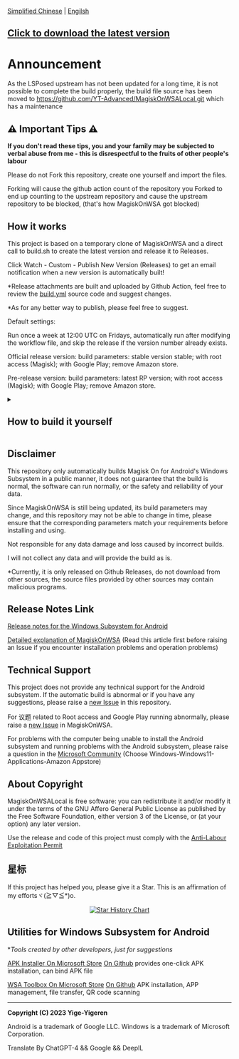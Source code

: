 [Simplified Chinese](README.md) | [Engilsh](READEME_EN.md)

## [Click to download the latest version](https://github.com/yige-yigeren/MagiskOnWSAOnlineBuild/releases/latest)

# Announcement
As the LSPosed upstream has not been updated for a long time, it is not possible to complete the build properly, the build file source has been moved to https://github.com/YT-Advanced/MagiskOnWSALocal.git which has a maintenance

## ⚠️ Important Tips ⚠️ 

**If you don't read these tips, you and your family may be subjected to verbal abuse from me - this is disrespectful to the fruits of other people's labour**

Please do not Fork this repository, create one yourself and import the files.

Forking will cause the github action count of the repository you Forked to end up counting to the upstream repository and cause the upstream repository to be blocked, (that's how MagiskOnWSA got blocked)

## How it works

This project is based on a temporary clone of MagiskOnWSA and a direct call to build.sh to create the latest version and release it to Releases.

Click Watch - Custom - Publish New Version (Releases) to get an email notification when a new version is automatically built!

*Release attachments are built and uploaded by Github Action, feel free to review the [build.yml](https://github.com/yige-yigeren/MagiskOnWSAOnlineBuild/edit/main/.github/workflows/Build) source code and suggest changes.

*As for any better way to publish, please feel free to suggest.

Default settings:

Run once a week at 12:00 UTC on Fridays, automatically run after modifying the workflow file, and skip the release if the version number already exists.

Official release version: build parameters: stable version stable; with root access (Magisk); with Google Play; remove Amazon store.

Pre-release version: build parameters: latest RP version; with root access (Magisk); with Google Play; remove Amazon store.

<details>
<summary><h2>How to build it yourself</h2></summary>
<p>Please don't Fork the repository directly, <a href="https://github.com/new/import">import the repository</a>yourself and fill in the following url <code>https://github.com/yige-yigeren/MagiskOnWSAOnlineBuild</code></p>

After finishing, you need to open the file under /.github/workflows and change the preset value of Setup Parameters step to the upstream base repository and release repository you need.

Repository required private variable: [secrets.PUBLISH_TOKEN](https://github.com/settings/tokens) for accessing github and publishing, please give 'repo', 'read:org' permission.
</details>

## Disclaimer

This repository only automatically builds Magisk On for Android's Windows Subsystem in a public manner, it does not guarantee that the build is normal, the software can run normally, or the safety and reliability of your data.

Since MagiskOnWSA is still being updated, its build parameters may change, and this repository may not be able to change in time, please ensure that the corresponding parameters match your requirements before installing and using.

Not responsible for any data damage and loss caused by incorrect builds.

I will not collect any data and will provide the build as is.

*Currently, it is only released on Github Releases, do not download from other sources, the source files provided by other sources may contain malicious programs.

## Release Notes Link
        
[Release notes for the Windows Subsystem for Android](https://learn.microsoft.com/zh-cn/windows/android/wsa/release-notes)
        
[Detailed explanation of MagiskOnWSA](https://github.com/LSPosed/MagiskOnWSALocal#readme) (Read this article first before raising an Issue if you encounter installation problems and operation problems)
        
## Technical Support
        
This project does not provide any technical support for the Android subsystem. If the automatic build is abnormal or if you have any suggestions, please raise a [new Issue](https://github.com/yige-yigeren/MagiskOnWSAOnlineBuild/issues/new) in this repository.
        
For 议题 related to Root access and Google Play running abnormally, please raise a [new Issue](https://github.com/LSPosed/MagiskOnWSALocal/issues/new/choose) in MagiskOnWSA.

For problems with the computer being unable to install the Android subsystem and running problems with the Android subsystem, please raise a question in the [Microsoft Community](https://answers.microsoft.com/en-us/newthread) (Choose Windows-Windows11-Applications-Amazon Appstore)

## About Copyright

MagiskOnWSALocal is free software: you can redistribute it and/or modify it under the terms of the GNU Affero General Public License as published by the Free Software Foundation, either version 3 of the License, or (at your option) any later version.

Use the release and code of this project must comply with the [Anti-Labour Exploitation Permit](https://github.com/yige-yigeren/MagiskOnWSAOnlineBuild/blob/main/Additional_LICENSE_CN)

## 星标

If this project has helped you, please give it a Star. This is an affirmation of my effortsヾ(≧▽≦*)o.

<p align="center">
  <a href="https://star-history.com/#yige-yigeren/MagiskOnWSAOnlineBuild&Date">
    <img src="https://api.star-history.com/svg?repos=yige-yigeren/MagiskOnWSAOnlineBuild&type=Date" alt="Star History Chart">
  </a>
</p>

## Utilities for Windows Subsystem for Android

**Tools created by other developers, just for suggestions*
        
[APK Installer On Microsoft Store](https://www.microsoft.com/store/productId/9P2JFQ43FPPG) [On Github](https://github.com/Paving-Base/APK-Installer) provides one-click APK installation, can bind APK file 
        
[WSA Toolbox On Microsoft Store](https://www.microsoft.com/store/productId/9PPSP2MKVTGT) [On Github](https://github.com/makazeu/WsaToolbox) APK installation, APP management, file transfer, QR code scanning 

---

**Copyright (C) 2023 Yige-Yigeren**

Android is a trademark of Google LLC. Windows is a trademark of Microsoft Corporation.

Translate By ChatGPT-4 && Google && DeeplL
